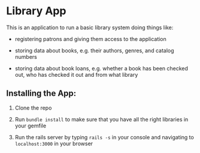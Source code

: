 # Library App

This is an application to run a basic library system doing things like:

  - registering patrons and giving them access to the application

  - storing data about books, e.g. their authors, genres, and catalog numbers

  - storing data about book loans, e.g. whether a book has been checked out, who has checked it out and from what library

## Installing the App:

1. Clone the repo

2. Run `bundle install` to make sure that you have all the right libraries in your gemfile

3. Run the rails server by typing `rails -s` in your console and navigating to `localhost:3000` in your browser

